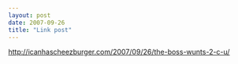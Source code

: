 ```yaml
---
layout: post
date: 2007-09-26
title: "Link post"
---
```

<http://icanhascheezburger.com/2007/09/26/the-boss-wunts-2-c-u/>

